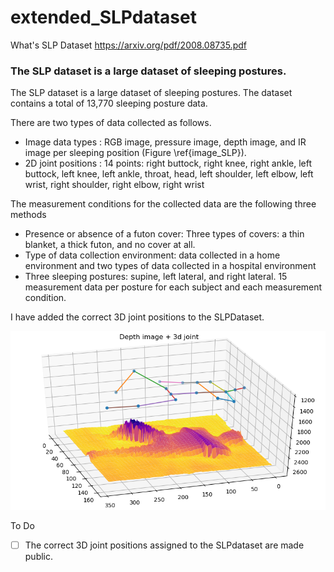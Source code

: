 # extended_SLPdataset

What's SLP Dataset
https://arxiv.org/pdf/2008.08735.pdf

### The SLP dataset is a large dataset of sleeping postures.
The SLP dataset is a large dataset of sleeping postures.
The dataset contains a total of 13,770 sleeping posture data.

There are two types of data collected as follows.
- Image data types : RGB image, pressure image, depth image, and IR image per sleeping position (Figure \ref{image_SLP}).
- 2D joint positions : 14 points: right buttock, right knee, right ankle, left buttock, left knee, left ankle, throat, head, left shoulder, left elbow, left wrist, right shoulder, right elbow, right wrist

The measurement conditions for the collected data are the following three methods
- Presence or absence of a futon cover: Three types of covers: a thin blanket, a thick futon, and no cover at all.
- Type of data collection environment: data collected in a home environment and two types of data collected in a hospital environment
- Three sleeping postures: supine, left lateral, and right lateral. 15 measurement data per posture for each subject and each measurement condition.

I have added the correct 3D joint positions to the SLPDataset.

![Test Image 1](3djoint.png)

To Do
- [ ] The correct 3D joint positions assigned to the SLPdataset are made public.
